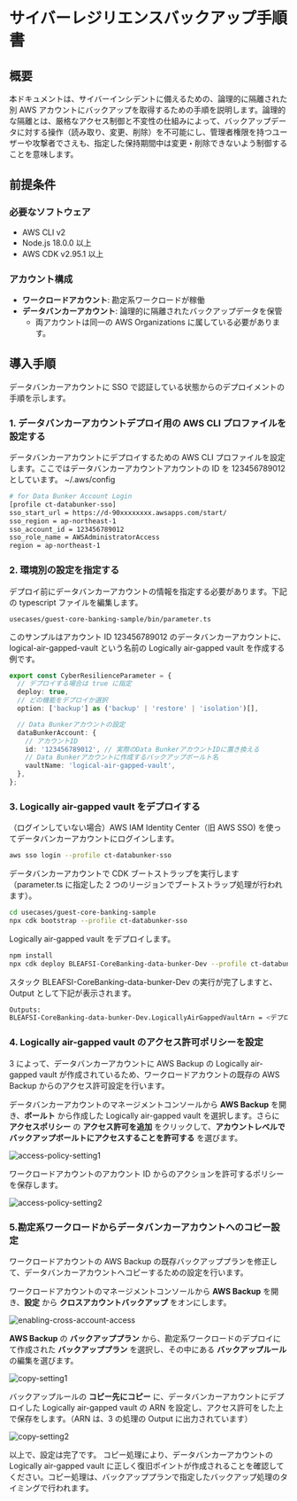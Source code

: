 # サイバーレジリエンスバックアップ手順書

## 概要

本ドキュメントは、サイバーインシデントに備えるための、論理的に隔離された別 AWS アカウントにバックアップを取得するための手順を説明します。論理的な隔離とは、厳格なアクセス制御と不変性の仕組みによって、バックアップデータに対する操作（読み取り、変更、削除）を不可能にし、管理者権限を持つユーザーや攻撃者でさえも、指定した保持期間中は変更・削除できないよう制御することを意味します。

## 前提条件

### 必要なソフトウェア

- AWS CLI v2
- Node.js 18.0.0 以上
- AWS CDK v2.95.1 以上

### アカウント構成

- **ワークロードアカウント**: 勘定系ワークロードが稼働
- **データバンカーアカウント**: 論理的に隔離されたバックアップデータを保管
  - 両アカウントは同一の AWS Organizations に属している必要があります。

## 導入手順

データバンカーアカウントに SSO で認証している状態からのデプロイメントの手順を示します。

### 1. データバンカーアカウントデプロイ用の AWS CLI プロファイルを設定する

データバンカーアカウントにデプロイするための AWS CLI プロファイルを設定します。ここではデータバンカーアカウントアカウントの ID を 123456789012 としています。
~/.aws/config

```sh
# for Data Bunker Account Login
[profile ct-databunker-sso]
sso_start_url = https://d-90xxxxxxxx.awsapps.com/start/
sso_region = ap-northeast-1
sso_account_id = 123456789012
sso_role_name = AWSAdministratorAccess
region = ap-northeast-1
```

### 2. 環境別の設定を指定する

デプロイ前にデータバンカーアカウントの情報を指定する必要があります。下記の typescript ファイルを編集します。

`usecases/guest-core-banking-sample/bin/parameter.ts`

このサンプルはアカウント ID 123456789012 のデータバンカーアカウントに、logical-air-gapped-vault という名前の Logically air-gapped vault を作成する例です。

```typescript
export const CyberResilienceParameter = {
  // デプロイする場合は true に指定
  deploy: true,
  // どの機能をデプロイか選択
  option: ['backup'] as ('backup' | 'restore' | 'isolation')[],

  // Data Bunkerアカウントの設定
  dataBunkerAccount: {
    // アカウントID
    id: '123456789012', // 実際のData BunkerアカウントIDに置き換える
    // Data Bunkerアカウントに作成するバックアップボールト名
    vaultName: 'logical-air-gapped-vault',
  },
};
```

### 3. Logically air-gapped vault をデプロイする

（ログインしていない場合）AWS IAM Identity Center（旧 AWS SSO) を使ってデータバンカーアカウントにログインします。

```sh
aws sso login --profile ct-databunker-sso
```

データバンカーアカウントで CDK ブートストラップを実行します（parameter.ts に指定した 2 つのリージョンでブートストラップ処理が行われます）。

```sh
cd usecases/guest-core-banking-sample
npx cdk bootstrap --profile ct-databunker-sso
```

Logically air-gapped vault をデプロイします。

```bash
npm install
npx cdk deploy BLEAFSI-CoreBanking-data-bunker-Dev --profile ct-databunker-sso
```

スタック BLEAFSI-CoreBanking-data-bunker-Dev の実行が完了しますと、Output として下記が表示されます。

```bash
Outputs:
BLEAFSI-CoreBanking-data-bunker-Dev.LogicallyAirGappedVaultArn = <デプロイされたボールトのARN>
```

### 4. Logically air-gapped vault のアクセス許可ポリシーを設定

3 によって、データバンカーアカウントに AWS Backup の Logically air-gapped vault が作成されているため、ワークロードアカウントの既存の AWS Backup からのアクセス許可設定を行います。

データバンカーアカウントのマネージメントコンソールから **AWS Backup** を開き、**ボールト** から作成した Logically air-gapped vault を選択します。さらに **アクセスポリシー** の **アクセス許可を追加** をクリックして、**アカウントレベルでバックアップボールトにアクセスすることを許可する** を選びます。

![access-policy-setting1](./images/backup-procedures/access-policy-setting1.png)

ワークロードアカウントのアカウント ID からのアクションを許可するポリシーを保存します。

![access-policy-setting2](./images/backup-procedures/access-policy-setting2.png)

### 5.勘定系ワークロードからデータバンカーアカウントへのコピー設定

ワークロードアカウントの AWS Backup の既存バックアッププランを修正して、データバンカーアカウントへコピーするための設定を行います。

ワークロードアカウントのマネージメントコンソールから **AWS Backup** を開き、**設定** から **クロスアカウントバックアップ** をオンにします。

![enabling-cross-account-access](./images/backup-procedures/enabling-cross-account-access.png)

**AWS Backup** の **バックアッププラン** から、勘定系ワークロードのデプロイにて作成された **バックアッププラン** を選択し、その中にある **バックアップルール** の編集を選びます。

![copy-setting1](./images/backup-procedures/copy-setting1.png)

バックアップルールの **コピー先にコピー** に、データバンカーアカウントにデプロイした Logically air-gapped vault の ARN を設定し、アクセス許可をした上で保存をします。（ARN は、3 の処理の Output に出力されています）

![copy-setting2](./images/backup-procedures/copy-setting2.png)

以上で、設定は完了です。
コピー処理により、データバンカーアカウントの Logically air-gapped vault に正しく復旧ポイントが作成されることを確認してください。コピー処理は、バックアッププランで指定したバックアップ処理のタイミングで行われます。
